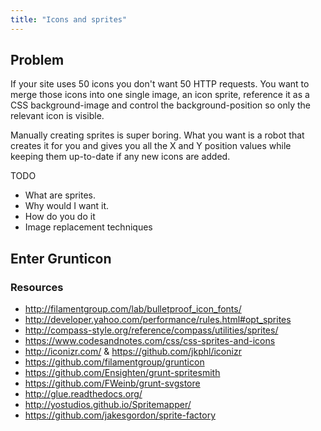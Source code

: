 ```yaml
---
title: "Icons and sprites"
---
```


## Problem

If your site uses 50 icons you don't want 50 HTTP requests. You want to merge those icons into one single image, an icon sprite, reference it as a CSS background-image and control the background-position so only the relevant icon is visible.

Manually creating sprites is super boring. What you want is a robot that creates it for you and gives you all the X and Y position values while keeping them up-to-date if any new icons are added.

TODO

- What are sprites.
- Why would I want it.
- How do you do it
- Image replacement techniques

## Enter Grunticon

### Resources

- http://filamentgroup.com/lab/bulletproof_icon_fonts/
- http://developer.yahoo.com/performance/rules.html#opt_sprites
- http://compass-style.org/reference/compass/utilities/sprites/
- https://www.codesandnotes.com/css/css-sprites-and-icons
- http://iconizr.com/ & https://github.com/jkphl/iconizr
- https://github.com/filamentgroup/grunticon
- https://github.com/Ensighten/grunt-spritesmith
- https://github.com/FWeinb/grunt-svgstore
- http://glue.readthedocs.org/
- http://yostudios.github.io/Spritemapper/
- https://github.com/jakesgordon/sprite-factory
